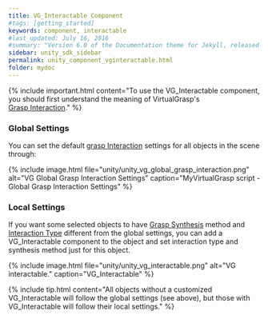 ```yaml
---
title: VG_Interactable Component
#tags: [getting_started]
keywords: component, interactable
#last_updated: July 16, 2016
#summary: "Version 6.0 of the Documentation theme for Jekyll, released July 4, 2016, implements relative links so you can view the files offline or on any server without configuring urls and baseurls. Additionally, you can store pages in subdirectories. Templates for alerts and images are available."
sidebar: unity_sdk_sidebar
permalink: unity_component_vginteractable.html
folder: mydoc
---
```




{% include important.html content="To use the VG_Interactable component, you should first understand the meaning of VirtualGrasp's  
[Grasp Interaction](grasp_interaction.html#grasp-interaction)." %}


### Global Settings

You can set the default [grasp Interaction](grasp_interaction.html#grasp-interaction) settings for all objects in the scene through:

{% include image.html file="unity/unity_vg_global_grasp_interaction.png" alt="VG Global Grasp Interaction Settings" caption="MyVirtualGrasp script - Global Grasp Interaction Settings" %}

### Local Settings

If you want some selected objects to have <a href="#" data-toggle="tooltip" data-original-title="{{site.data.glossary.GraspSynthesisMethod}}">Grasp Synthesis</a> method and 
<a href="#" data-toggle="tooltip" data-original-title="{{site.data.glossary.InteractionType}}">Interaction Type</a> different from the global settings, 
you can add a VG_Interactable component to the object and set interaction type and synthesis method just for this object.


{% include image.html file="unity/unity_vg_interactable.png" alt="VG interactable." caption="VG_Interactable" %}

{% include tip.html content="All objects without a customized VG_Interactable will follow the global settings (see above), but those with VG_Interactable will follow their local settings." %}
